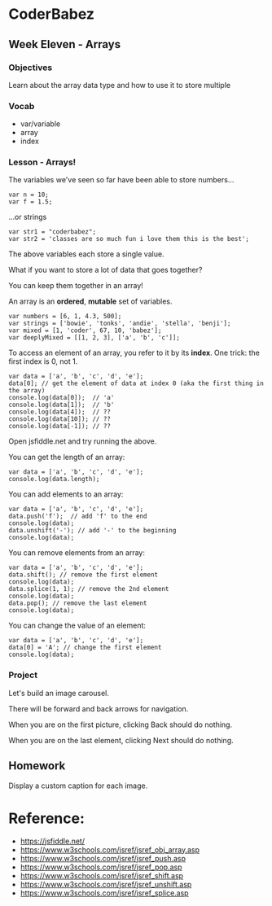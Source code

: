 # CoderBabez

##  Week Eleven - Arrays

### Objectives
Learn about the array data type and how to use it to store multiple 

### Vocab
* var/variable
* array
* index

### Lesson - Arrays!

The variables we've seen so far have been able to store numbers...
```
var n = 10;
var f = 1.5;
```

...or strings
```
var str1 = "coderbabez";
var str2 = 'classes are so much fun i love them this is the best';
```

The above variables each store a single value.

What if you want to store a lot of data that goes together?

You can keep them together in an array!

An array is an **<span title='like pages in a book'>ordered</span>**, **<span title='e.g., can be changed. add stuff, remove stuff, update a single thing in the set, etc'>mutable<span>** set of variables.

```
var numbers = [6, 1, 4.3, 500];
var strings = ['bowie', 'tonks', 'andie', 'stella', 'benji'];
var mixed = [1, 'coder', 67, 10, 'babez'];
var deeplyMixed = [[1, 2, 3], ['a', 'b', 'c']];
```

To access an element of an array, you refer to it by its **<span title='reference to a position in the array'>index</span>**. One trick: the first index is 0, not 1.
```
var data = ['a', 'b', 'c', 'd', 'e'];
data[0]; // get the element of data at index 0 (aka the first thing in the array)
console.log(data[0]);  // 'a'
console.log(data[1]);  // 'b'
console.log(data[4]);  // ??
console.log(data[10]); // ??
console.log(data[-1]); // ??
```

Open jsfiddle.net and try running the above.

You can get the length of an array:
```
var data = ['a', 'b', 'c', 'd', 'e'];
console.log(data.length);
```

You can add elements to an array:
```
var data = ['a', 'b', 'c', 'd', 'e'];
data.push('f');  // add 'f' to the end
console.log(data);
data.unshift('-'); // add '-' to the beginning
console.log(data);
```

You can remove elements from an array:
```
var data = ['a', 'b', 'c', 'd', 'e'];
data.shift(); // remove the first element
console.log(data); 
data.splice(1, 1); // remove the 2nd element
console.log(data); 
data.pop(); // remove the last element
console.log(data); 
```

You can change the value of an element:
```
var data = ['a', 'b', 'c', 'd', 'e'];
data[0] = 'A'; // change the first element
console.log(data); 
```

### Project

Let's build an image carousel.

There will be forward and back arrows for navigation.

When you are on the first picture, clicking Back should do nothing.

When you are on the last element, clicking Next should do nothing.

## Homework

Display a custom caption for each image.

# Reference:

* https://jsfiddle.net/
* https://www.w3schools.com/jsref/jsref_obj_array.asp
* https://www.w3schools.com/jsref/jsref_push.asp
* https://www.w3schools.com/jsref/jsref_pop.asp
* https://www.w3schools.com/jsref/jsref_shift.asp
* https://www.w3schools.com/jsref/jsref_unshift.asp
* https://www.w3schools.com/jsref/jsref_splice.asp

